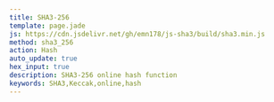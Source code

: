 ```yaml
---
title: SHA3-256
template: page.jade
js: https://cdn.jsdelivr.net/gh/emn178/js-sha3/build/sha3.min.js
method: sha3_256
action: Hash
auto_update: true
hex_input: true
description: SHA3-256 online hash function
keywords: SHA3,Keccak,online,hash
---
```

